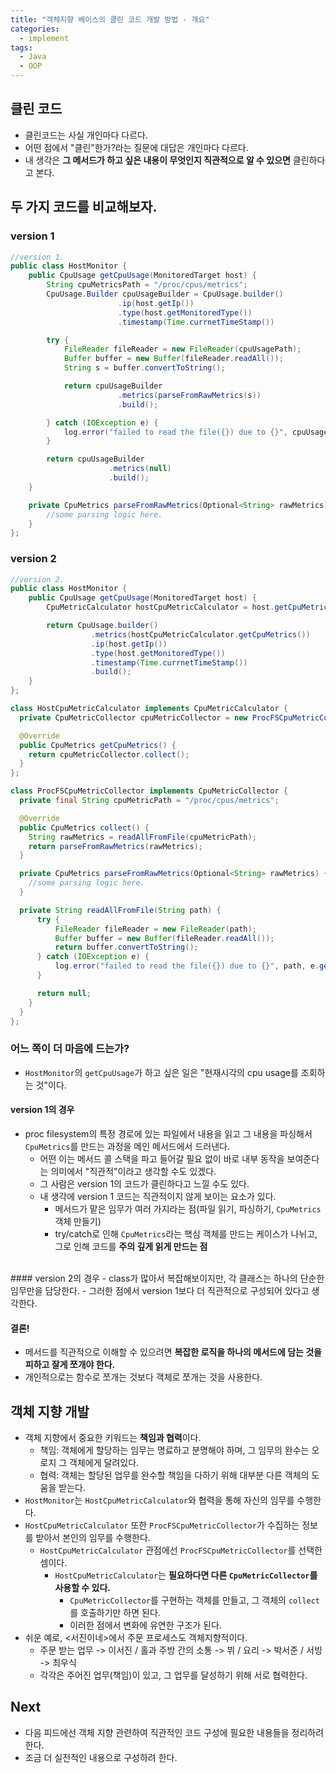 ```yaml
---
title: "객체지향 베이스의 클린 코드 개발 방법 - 개요"
categories:
  - implement
tags:
  - Java
  - OOP
---
```


## 클린 코드
- 클린코드는 사실 개인마다 다르다.
- 어떤 점에서 "클린"한가?라는 질문에 대답은 개인마다 다르다.
- 내 생각은 **그 메서드가 하고 싶은 내용이 무엇인지 직관적으로 알 수 있으면** 클린하다고 본다.

## 두 가지 코드를 비교해보자.
### version 1
```java
//version 1.
public class HostMonitor {
    public CpuUsage getCpuUsage(MonitoredTarget host) {
        String cpuMetricsPath = "/proc/cpus/metrics";
        CpuUsage.Builder cpuUsageBuilder = CpuUsage.builder()
                        .ip(host.getIp())
                        .type(host.getMonitoredType())
                        .timestamp(Time.currnetTimeStamp())

        try {
            FileReader fileReader = new FileReader(cpuUsagePath);
            Buffer buffer = new Buffer(fileReader.readAll());
            String s = buffer.convertToString();

            return cpuUsageBuilder
                        .metrics(parseFromRawMetrics(s))
                        .build();

        } catch (IOException e) {
            log.error("failed to read the file({}) due to {}", cpuUsagePath, e.getMessage());
        }

        return cpuUsageBuilder
                      .metrics(null)
                      .build();
    }

    private CpuMetrics parseFromRawMetrics(Optional<String> rawMetrics) {
        //some parsing logic here.
    }
};
```

### version 2
```java 
//version 2.
public class HostMonitor {
    public CpuUsage getCpuUsage(MonitoredTarget host) {
        CpuMetricCalculator hostCpuMetricCalculator = host.getCpuMetricCalculator();

        return CpuUsage.builder()
                  .metrics(hostCpuMetricCalculator.getCpuMetrics())
                  .ip(host.getIp())
                  .type(host.getMonitoredType())
                  .timestamp(Time.currnetTimeStamp())
                  .build();
    }
};

class HostCpuMetricCalculator implements CpuMetricCalculator {
  private CpuMetricCollector cpuMetricCollector = new ProcFSCpuMetricCollector();

  @Override
  public CpuMetrics getCpuMetrics() {
    return cpuMetricCollector.collect();
  }
};

class ProcFSCpuMetricCollector implements CpuMetricCollector {
  private final String cpuMetricPath = "/proc/cpus/metrics";

  @Override
  public CpuMetrics collect() {        
    String rawMetrics = readAllFromFile(cpuMetricPath);
    return parseFromRawMetrics(rawMetrics);
  }

  private CpuMetrics parseFromRawMetrics(Optional<String> rawMetrics) {
    //some parsing logic here.
  }

  private String readAllFromFile(String path) {
      try {
          FileReader fileReader = new FileReader(path);
          Buffer buffer = new Buffer(fileReader.readAll());
          return buffer.convertToString();
      } catch (IOException e) {
          log.error("failed to read the file({}) due to {}", path, e.getMessage());
      }

      return null;
    }
  }
};

```

### 어느 쪽이 더 마음에 드는가?
- ```HostMonitor```의 ```getCpuUsage```가 하고 싶은 일은 "현재시각의 cpu usage를 조회하는 것"이다.
  
#### version 1의 경우
- proc filesystem의 특정 경로에 있는 파일에서 내용을 읽고 그 내용을 파싱해서 ```CpuMetrics```를 만드는 과정을 메인 메서드에서 드러낸다.
  - 어떤 이는 메서드 콜 스택을 파고 들어갈 필요 없이 바로 내부 동작을 보여준다는 의미에서 "직관적"이라고 생각할 수도 있겠다.
  - 그 사람은 version 1의 코드가 클린하다고 느낄 수도 있다.
  - 내 생각에 version 1 코드는 직관적이지 않게 보이는 요소가 있다. 
    - 메서드가 맡은 임무가 여러 가지라는 점(파일 읽기, 파싱하기, ```CpuMetrics```객체 만들기)
    - try/catch로 인해 ```CpuMetrics```라는 핵심 객체를 만드는 케이스가 나뉘고, 그로 인해 코드를 **주의 깊게 읽게 만드는 점**
<br>
#### version 2의 경우
- class가 많아서 복잡해보이지만, 각 클래스는 하나의 단순한 임무만을 담당한다. 
- 그러한 점에서 version 1보다 더 직관적으로 구성되어 있다고 생각한다.

#### 결론!
- 메서드를 직관적으로 이해할 수 있으려면 **복잡한 로직을 하나의 메서드에 담는 것을 피하고 잘게 쪼개야 한다.** 
- 개인적으로는 함수로 쪼개는 것보다 객체로 쪼개는 것을 사용한다.

## 객체 지향 개발
- 객체 지향에서 중요한 키워드는 **책임과 협력**이다.
  - 책임: 객체에게 할당하는 임무는 명료하고 분명해야 하며, 그 임무의 완수는 오로지 그 객체에게 달려있다.
  - 협력: 객체는 할당된 업무를 완수할 책임을 다하기 위해 대부분 다른 객체의 도움을 받는다.
- ```HostMonitor```는 ```HostCpuMetricCalculator```와 협력을 통해 자신의 임무를 수행한다.
- ```HostCpuMetricCalculator``` 또한 ```ProcFSCpuMetricCollector```가 수집하는 정보를 받아서 본인의 임무를 수행한다.
  - ```HostCpuMetricCalculator``` 관점에선 ```ProcFSCpuMetricCollector```를 선택한 셈이다.
    - ```HostCpuMetricCalculator```는 **필요하다면 다른 ```CpuMetricCollector```를 사용할 수 있다.**
      - ```CpuMetricCollector```를 구현하는 객체를 만들고, 그 객체의 ```collect```를 호출하기만 하면 된다.
      - 이러한 점에서 변화에 유연한 구조가 된다.
- 쉬운 예로, <서진이네>에서 주문 프로세스도 객체지향적이다.
  - 주문 받는 업무 -> 이서진 / 홀과 주방 간의 소통 -> 뷔 / 요리 -> 박서준 / 서빙 -> 최우식
  - 각각은 주어진 업무(책임)이 있고, 그 업무를 달성하기 위해 서로 협력한다.

## Next
- 다음 피드에선 객체 지향 관련하여 직관적인 코드 구성에 필요한 내용들을 정리하려 한다.
- 조금 더 실전적인 내용으로 구성하려 한다.